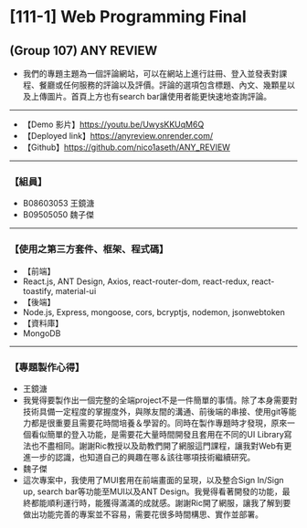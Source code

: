 # [111-1] Web Programming Final
## (Group 107) ANY REVIEW
- 我們的專題主題為一個評論網站，可以在網站上進行註冊、登入並發表對課程、餐廳或任何服務的評論以及評價。評論的選項包含標題、內文、幾顆星以及上傳圖片。首頁上方也有search bar讓使用者能更快速地查詢評論。
--- 
- 【Demo 影片】https://youtu.be/UwysKKUqM6Q
- 【Deployed link】https://anyreview.onrender.com/
- 【Github】https://github.com/nico1aseth/ANY_REVIEW
--- 
### 【組員】
- B08603053 王鏡溏
- B09505050 魏子傑
--- 
### 【使用之第三方套件、框架、程式碼】
- 【前端】
- React.js, ANT Design, Axios, react-router-dom, react-redux, react-toastify, material-ui
- 【後端】
- Node.js, Express, mongoose, cors, bcryptjs, nodemon, jsonwebtoken
- 【資料庫】
- MongoDB
---
### 【專題製作心得】
- 王鏡溏
- 我覺得要製作出一個完整的全端project不是一件簡單的事情。除了本身需要對技術具備一定程度的掌握度外，與隊友間的溝通、前後端的串接、使用git等能力都是很重要且需要花時間培養＆學習的。同時在製作專題時才發現，原來一個看似簡單的登入功能，是需要花大量時間開發且套用在不同的UI Library寫法也不盡相同。謝謝Ric教授以及助教們開了網服這門課程，讓我對Web有更進一步的認識，也知道自己的興趣在哪＆該往哪項技術繼續研究。
- 魏子傑
- 這次專案中，我使用了MUI套用在前端畫面的呈現，以及整合Sign In/Sign up, search bar等功能至MUI以及ANT Design。我覺得看著開發的功能，最終都能順利運行時，能獲得滿滿的成就感。謝謝Ric開了網服，讓我了解到要做出功能完善的專案並不容易，需要花很多時間構思、實作並部署。
